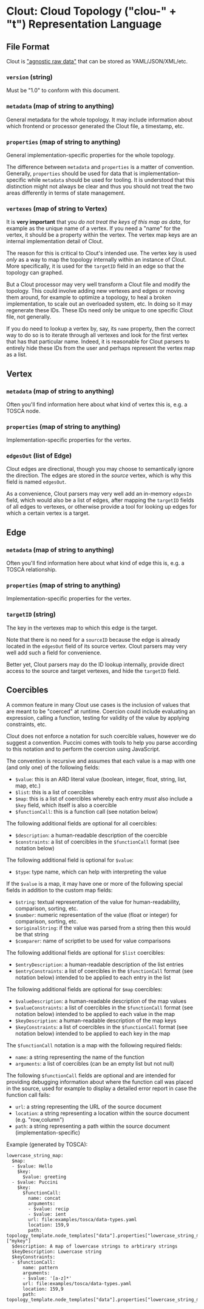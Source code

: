 Clout: Cloud Topology ("clou-" + "t") Representation Language
=============================================================

File Format
-----------

Clout is ["agnostic raw data"](../ard/) that can be stored as YAML/JSON/XML/etc.

### `version` (string)

Must be "1.0" to conform with this document.

### `metadata` (map of string to anything)

General metadata for the whole topology. It may include information about which frontend or
processor generated the Clout file, a timestamp, etc.

### `properties` (map of string to anything)

General implementation-specific properties for the whole topology.

The difference between `metadata` and `properties` is a matter of convention. Generally, `properties`
should be used for data that is implementation-specific while `metadata` should be used for tooling.
It is understood that this distinction might not always be clear and thus you should not treat the
two areas differently in terms of state management.  

### `vertexes` (map of string to Vertex)

It is **very important** that you *do not treat the keys of this map as data*, for example as the
unique name of a vertex. If you need a "name" for the vertex, it should be a property within the
vertex. The vertex map keys are an internal implementation detail of Clout.

The reason for this is critical to Clout's intended use. The vertex key is used *only* as a way to
map the topology internally within an instance of Clout. More specifically, it is used for the
`targetID` field in an edge so that the topology can graphed.

But a Clout processor may very well transform a Clout file and modify the topology. This could
involve adding new vertexes and edges or moving them around, for example to optimize a topology,
to heal a broken implementation, to scale out an overloaded system, etc. In doing so it may
regenerate these IDs. These IDs need only be unique to one specific Clout file, not generally.

If you do need to lookup a vertex by, say, its `name` property, then the correct way to do so is to
iterate through all vertexes and look for the first vertex that has that particular name. Indeed, it
is reasonable for Clout parsers to entirely hide these IDs from the user and perhaps represent the
vertex map as a list.


Vertex
------

### `metadata` (map of string to anything)

Often you'll find information here about what kind of vertex this is, e.g. a TOSCA node.

### `properties` (map of string to anything)

Implementation-specific properties for the vertex.

### `edgesOut` (list of Edge)

Clout edges are directional, though you may choose to semantically ignore the direction. The edges
are stored in the *source* vertex, which is why this field is named `edgesOut`.

As a convenience, Clout parsers may very well add an in-memory `edgesIn` field, which would also be
a list of edges, after mapping the `targetID` fields of all edges to vertexes, or otherwise provide
a tool for looking up edges for which a certain vertex is a target.


Edge
----

### `metadata` (map of string to anything)

Often you'll find information here about what kind of edge this is, e.g. a TOSCA relationship.

### `properties` (map of string to anything)

Implementation-specific properties for the vertex.

### `targetID` (string)

The key in the vertexes map to which this edge is the target.

Note that there is no need for a `sourceID` because the edge is already located in the `edgesOut`
field of its source vertex. Clout parsers may very well add such a field for convenience.

Better yet, Clout parsers may do the ID lookup internally, provide direct access to the source and
target vertexes, and hide the `targetID` field.


Coercibles
----------

A common feature in many Clout use cases is the inclusion of values that are meant to be "coerced"
at runtime. Coercion could include evaluating an expression, calling a function, testing for
validity of the value by applying constraints, etc.

Clout does not enforce a notation for such coercible values, however we do suggest a convention.
Puccini comes with tools to help you parse according to this notation and to perform the coercion
using JavaScript.

The convention is recursive and assumes that each value is a map with one (and only one) of
the following fields:

* `$value`: this is an ARD literal value (boolean, integer, float, string, list, map, etc.)
* `$list`: this is a list of coercibles
* `$map`: this is a list of coercibles whereby each entry *must* also include a `$key` field,
  which itself is also a coercible
* `$functionCall`: this is a function call (see notation below)

The following additional fields are optional for all coercibles:

* `$description`: a human-readable description of the coercible
* `$constraints`: a list of coercibles in the `$functionCall` format (see notation below)

The following additional field is optional for `$value`:

* `$type`: type name, which can help with interpreting the value

If the `$value` is a map, it may have one or more of the following special fields in addition to the
custom map fields:

* `$string`: textual representation of the value for human-readability, comparison, sorting, etc.
* `$number`: numeric representation of the value (float or integer) for comparison, sorting, etc.
* `$originalString`: if the value was parsed from a string then this would be that string
* `$comparer`: name of scriptlet to be used for value comparisons

The following additional fields are optional for `$list` coercibles:

* `$entryDescription`: a human-readable description of the list entries
* `$entryConstraints`: a list of coercibles in the `$functionCall` format (see notation below) intended
  to be applied to each entry in the list

The following additional fields are optional for `$map` coercibles:
 
* `$valueDescription`: a human-readable description of the map values
* `$valueConstraints`: a list of coercibles in the `$functionCall` format (see notation below) intended
  to be applied to each value in the map
* `$keyDescription`: a human-readable description of the map keys
* `$keyConstraints`: a list of coercibles in the `$functionCall` format (see notation below) intended
  to be applied to each key in the map

The `$functionCall` notation is a map with the following required fields:

* `name`: a string representing the name of the function
* `arguments`: a list of coercibles (can be an empty list but not null)

The following `$functionCall` fields are optional and are intended for providing debugging information
about where the function call was placed in the source, used for example to display a detailed error
report in case the function call fails:

* `url`: a string representing the URL of the source document
* `location`: a string representing a location within the source document (e.g. "row,column")
* `path`: a string representing a path within the source document (implementation-specific)

Example (generated by TOSCA):

    lowercase_string_map:
      $map:
      - $value: Hello
        $key:
          $value: greeting
      - $value: Puccini
        $key:
          $functionCall:
            name: concat
            arguments:
            - $value: recip
            - $value: ient
            url: file:examples/tosca/data-types.yaml
            location: 159,9
            path: topology_template.node_templates["data"].properties["lowercase_string_map"]["mykey"]
      $description: A map of lowercase strings to arbtirary strings
      $keyDescription: Lowercase string
      $keyConstraints:
      - $functionCall:
          name: pattern
          arguments:
          - $value: '[a-z]*'
          url: file:examples/tosca/data-types.yaml
          location: 159,9
          path: topology_template.node_templates["data"].properties["lowercase_string_map"]
